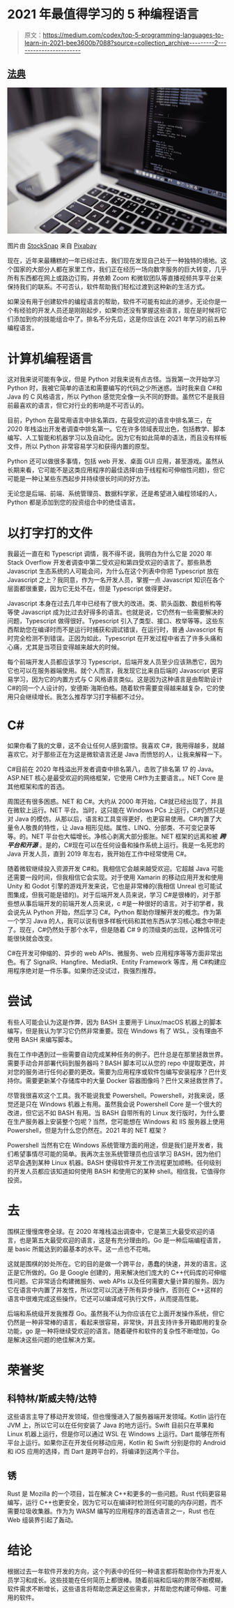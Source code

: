 # 2021 年最值得学习的 5 种编程语言

> 原文：<https://medium.com/codex/top-5-programming-languages-to-learn-in-2021-bee3600b7088?source=collection_archive---------2----------------------->

## [法典](https://medium.com/codex)

![](img/14f2bd5c0afebea96a0e0e2e21f297bf.png)

图片由 [StockSnap](https://pixabay.com/users/stocksnap-894430/?utm_source=link-attribution&utm_medium=referral&utm_campaign=image&utm_content=2620118) 来自 [Pixabay](https://pixabay.com/?utm_source=link-attribution&utm_medium=referral&utm_campaign=image&utm_content=2620118)

现在，近年来最糟糕的一年已经过去，我们现在发现自己处于一种独特的境地。这个国家的大部分人都在家里工作，我们正在经历一场向数字服务的巨大转变，几乎所有东西都在网上或路边订购，并依赖 Zoom 和微软团队等直播视频共享平台来保持我们的联系。不可否认，软件帮助我们轻松过渡到这种新的生活方式。

如果没有用于创建软件的编程语言的帮助，软件不可能有如此的进步。无论你是一个有经验的开发人员还是刚刚起步，如果你还没有掌握这些语言，现在是时候将它们添加到你的技能组合中了。排名不分先后，这是你应该在 2021 年学习的前五种编程语言。

# 计算机编程语言

这对我来说可能有争议，但是 Python 对我来说有点古怪。当我第一次开始学习 Python 时，我被它简单的语法和需要编写的代码之少所迷惑。当时我来自 C#和 Java 的 C 风格语言，所以 Python 感觉完全像一头不同的野兽。虽然它不是我目前最喜欢的语言，但它对行业的影响是不可否认的。

目前，Python 在最常用语言中排名第四，在最受欢迎的语言中排名第三，在 2020 年栈溢出开发者调查中排名第一。它在许多领域表现出色，包括教学、脚本编写、人工智能和机器学习以及自动化。因为它有如此简单的语法，而且没有样板文件，所以 Python 非常容易学习和获得内置的原型。

Python 还可以做很多事情，包括 web 开发、桌面 GUI 应用，甚至游戏。虽然从长期来看，它可能不是这类应用程序的最佳选择(由于线程和可伸缩性问题)，但它可能是一种让某些东西起步并持续很长时间的好方法。

无论您是后端、前端、系统管理员、数据科学家，还是希望进入编程领域的人，Python 都是添加到您的投资组合中的绝佳语言。

# 以打字打的文件

我最近一直在和 Typescript 调情，我不得不说，我明白为什么它是 2020 年 Stack Overflow 开发者调查中第二受欢迎和第四受欢迎的语言了。那些熟悉 Javascript 生态系统的人可能会问，为什么在这个列表中你把 Typescript 放在 Javascript 之上？我同意，作为一名开发人员，掌握一点 Javascript 知识在各个层面都很重要，因为它无处不在，但是 Typescript 做得更好。

Javascript 本身在过去几年中已经有了很大的改进。类、箭头函数、数组析构等等使 Javascript 成为比过去好得多的语言。也就是说，它仍然有一些需要解决的问题，Typescript 做得很好。Typescript 引入了类型、接口、枚举等等。这些东西帮助您在编译时而不是运行时捕获和调试错误，在运行时，普通 Javascript 有时完全检测不到错误。正因为如此，Typescript 在开发过程中省去了许多头痛和心痛，尤其是当项目变得越来越大的时候。

每个前端开发人员都应该学习 Typescript，后端开发人员至少应该熟悉它，因为它也可以在服务器端使用。就个人而言，我发现它比来自后端的 Javascript 更容易学习，因为它的内置方式与 C 风格语言类似。这是因为这种语言是由帮助设计 C#的同一个人设计的，安德斯·海斯伯格。随着软件需要变得越来越复杂，它的使用只会继续增长。我怎么推荐学习打字稿都不过分。

# C#

如果你看了我的文章，这不会让任何人感到震惊。我喜欢 C#，我用得越多，就越喜欢它。对于那些正在为这是微软语言还是 Java 而愤怒的人，让我来解释一下。

C#目前在 2020 年栈溢出开发者调查中排名第八，击败了排名第 17 的 Java。ASP.NET 核心是最受欢迎的网络框架，它使用 C#作为主要语言。。NET Core 是其他框架和库的首选。

周围还有很多困惑。NET 和 C#。大约从 2000 年开始，C#就已经出现了，并且在微软上运行。NET 平台。当时，这只能在 Windows PCs 上运行，C#仍然只是对 Java 的模仿。从那以后，语言和工具变得更好，也更容易使用。C#内置了大量令人敬畏的特性，让 Java 相形见绌。属性、LINQ、分部类、不可变记录等等。的。NET 平台也大幅增长。净核心剥离大部分膨胀。NET 框架的远离和被 ***跨平台和开源*** 。是的，C#现在可以在任何设备和操作系统上运行。我是一名死忠的 Java 开发人员，直到 2019 年左右，我开始在工作中经常使用 C#。

随着微软继续投入资源开发 C#和。我相信它会越来越受欢迎。它超越 Java 可能还需要一段时间，但我相信它会实现。对于使用 Xamarin 的移动应用开发和使用 Unity 和 Godot 引擎的游戏开发来说，它也是非常棒的(我相信 Unreal 也可能试图集成，但我可能是错的)。对于后端开发人员来说，学习 C#是很棒的，对于那些想从事后端开发的前端开发人员来说，c #是一种很好的语言。对于初学者，我会说先从 Python 开始，然后学习 C#。Python 帮助你理解开发的概念。作为第一个学习 Java 的人，我可以说有很多样板代码和其他东西从学习核心概念中带走了。现在，C#仍然处于那个水平，但是随着 C# 9 的顶级类的出现，这种情况可能很快就会改变。

C#在开发可伸缩的、异步的 web APIs、微服务、web 应用程序等等方面非常出色。有了 SignalR、Hangfire、MediatR、Entity Framework 等库，用 C#构建应用程序绝对是一件乐事。如果你还没试过，我强烈推荐。

# 尝试

有些人可能会认为这是作弊，因为 BASH 主要用于 Linux/macOS 机器上的脚本编写，但是我认为学习它仍然非常重要。现在 Windows 有了 WSL，没有理由不使用 BASH 来编写脚本。

我在工作中遇到过一些需要自动完成某种任务的例子。巴什总是在那里拯救世界。需要手动合并部署代码到服务器吗？BASH 脚本可以从您的 repo 中提取更改，并对您的服务进行任何必要的更改。需要为应用程序或软件包编写安装程序？巴什支持你。需要更新某个存储库中的大量 Docker 容器图像吗？巴什又来拯救世界了。

尽管我很喜欢这个工具。我不能说我爱 Powershell。Powershell，对我来说，感觉还是只在 Windows 机器上有用。虽然我会说 Powershell Core 是一个很大的改进，但它远不如 BASH 有用。当 BASH 自带所有的 Linux 发行版时，为什么要在生产服务器上安装整个包呢？当然，您可能想在 Windows 和 IIS 服务器上使用 Powershell，但是为什么您仍然在。2021 年的 NET 框架？

Powershell 当然有它在 Windows 系统管理方面的用途，但是我们是开发者，我们希望事情尽可能的简单。我再次主张系统管理员也应该学习 BASH，因为他们迟早会遇到某种 Linux 机器。BASH 使得软件开发工作流程更加顺畅。任何级别的开发人员都应该知道如何使用 BASH 和使用它的某种 shell。相信我，它值得你投资。

# 去

围棋正慢慢席卷全球。在 2020 年堆栈溢出调查中，它是第三大最受欢迎的语言，也是第五大最受欢迎的语言，这是有充分理由的。Go 是一种后端编程语言，是 basic 所能达到的最基本的水平。这一点也不花哨。

这就是围棋的妙处所在。它的目的是做一个跨平台，愚蠢的快速，并发的语言。这正是它所做的。Go 是 Google 创建的，用来解决他们庞大的 C++代码库的可伸缩性问题。它非常适合构建微服务、web APIs 以及任何需要大量计算的服务。因为它在语言中内置了并发性，所以您可以沉迷于所有异步操作，否则在 C++这样的语言中很难完成这些操作。它还可以编译成可执行文件，从而提高性能。

后端和系统级开发我推荐 Go。虽然我不认为你应该在它上面开发操作系统，但它仍然是一种非常棒的语言，看起来很容易，非常快，并且支持许多开箱即用的复杂功能，go 是一种将继续受欢迎的语言。随着硬件和软件的复杂性不断增加，Go 是解决这些问题的绝佳解决方案。

# 荣誉奖

## 科特林/斯威夫特/达特

这些语言主导了移动开发领域，但也慢慢进入了服务器端开发领域。Kotlin 运行在 JVM 上，所以它可以在任何安装了 Java 的地方运行。Swift 目前只在苹果和 Linux 机器上运行，但是你可以通过 WSL 在 Windows 上运行。Dart 能够在所有平台上运行。如果你正在开发任何移动应用，Kotlin 和 Swift 分别是你的 Android 和 iOS 应用的选择，而 Dart 是跨平台的，将编译到这两个平台。

## 锈

Rust 是 Mozilla 的一个项目，旨在解决 C++和更多的一些问题。Rust 代码更容易编写，运行 C++也更安全，因为它可以在编译时检测任何可能的内存问题，而不需要垃圾收集器。作为为 WASM 编写的应用程序的首选语言之一，Rust 也在 Web 组装界引起了轰动。

# 结论

根据过去一年软件开发的方向，这个列表中的任何一种语言都将帮助你作为开发人员学习和成长。这些技能在任何简历上都很棒。随着前端和后端的界限不断模糊，软件需求不断增长，这些语言将帮助您满足这些需求，并帮助您构建可伸缩、可重用的软件。